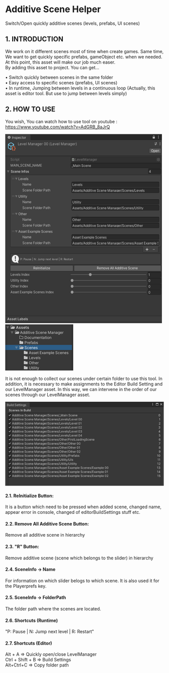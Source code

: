 # Additive Scene Helper
Switch/Open quickly additive scenes (levels, prefabs, UI scenes)

## 1. INTRODUCTION
We work on it different scenes most of time when create games. Same time, We want to get quickly specific prefabs, gameObject etc. when we needed.
At this point, this asset will make our job much easer. <br> By adding this asset to project. You can get...

•	Switch quickly between scenes in the same folder <br>
•	Easy access to specific scenes (prefabs, UI scenes) <br>
•	In runtime, Jumping between levels in a continuous loop (Actually, this asset is editor tool. But use to jump between levels simply) <br>


## 2. HOW TO USE

You wish, You can watch how to use tool on youtube : https://www.youtube.com/watch?v=AdGRB_8aJrQ

<img src="Assets/Additive Scene Helper/Images/Screenshot 00.png" width="500" height="600">

<img src="Assets/Additive Scene Helper/Images/Screenshot 01.png" >

It is not enough to collect our scenes under certain folder to use this tool. In addition, it is necessary to make assignments to the Editor Build Setting and our LevelManager asset. In this way, we can intervene in the order of our scenes through our LevelManager asset.

<img src="Assets/Additive Scene Helper/Images/Screenshot 02.png">

#### 2.1. ReInitialize Button: 
It is a button which need to be pressed when added scene, changed name, appear error in console, changed of editorBuildSettings stuff etc.
#### 2.2. Remove All Additive Scene Button: 
Remove all additive scene in hierarchy
#### 2.3. "R" Button: 
Remove additive scene (scene which belongs to the slider) in hierarchy
#### 2.4. SceneInfo -> Name
For information on which slider belogs to which scene. It is also used it for the Playerprefs key.
#### 2.5. SceneInfo -> FolderPath
The folder path where the scenes are located.
#### 2.6. Shortcuts (Runtime)
"P: Pause | N: Jump next level | R: Restart"
#### 2.7. Shortcuts (Editor)
Alt + A	=> Quickly open/close LevelManager <br>
Ctrl + Shift + B =>	Build Settings <br>
Alt+Ctrl+C => Copy folder path <br>

